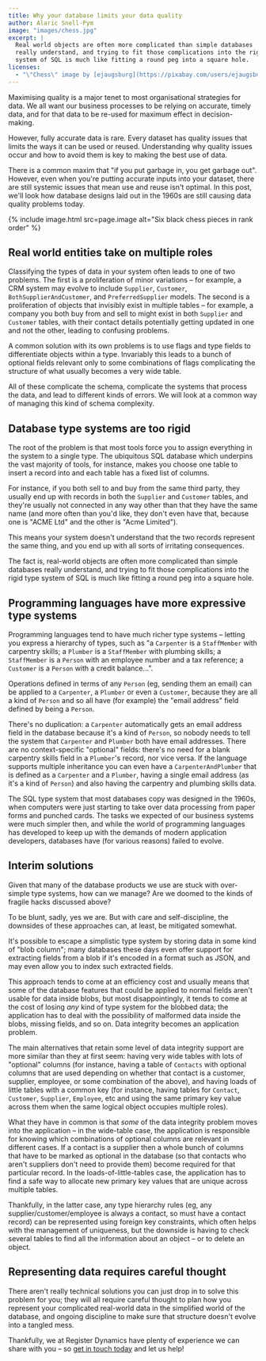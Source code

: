 ```yaml
---
title: Why your database limits your data quality
author: Alaric Snell-Pym
image: "images/chess.jpg"
excerpt: |
  Real world objects are often more complicated than simple databases
  really understand, and trying to fit those complications into the rigid type
  system of SQL is much like fitting a round peg into a square hole.
licenses:
  - "\"Chess\" image by [ejaugsburg](https://pixabay.com/users/ejaugsburg-148268/) used under the [Pixabay License](https://pixabay.com/service/license/)."
---
```


Maximising quality is a major tenet to most organisational strategies for data.
We all want our business processes to be relying on accurate, timely data, and
for that data to be re-used for maximum effect in decision-making.

However, fully accurate data is rare. Every dataset has quality issues that
limits the ways it can be used or reused. Understanding why quality issues occur
and how to avoid them is key to making the best use of data.

There is a common maxim that "if you put garbage in, you get garbage out".
However, even when you're putting accurate inputs into your dataset, there are
still systemic issues that mean use and reuse isn't optimal. In this post, we'll
look how database designs laid out in the 1960s are still causing data quality
problems today.

{% include image.html src=page.image alt="Six black chess pieces in rank order" %}


## Real world entities take on multiple roles

Classifying the types of data in your system often leads to one of two problems.
The first is a proliferation of minor variations – for example, a CRM system may
evolve to include `Supplier`, `Customer`, `BothSupplierAndCustomer`, and
`PreferredSupplier` models. The second is a proliferation of objects that
invisibly exist in multiple tables – for example, a company you both buy from
and sell to might exist in both `Supplier` and `Customer` tables, with their
contact details potentially getting updated in one and not the other, leading to
confusing problems.

A common solution with its own problems is to use flags and type fields to
differentiate objects within a type. Invariably this leads to a bunch of
optional fields relevant only to some combinations of flags complicating the
structure of what usually becomes a very wide table.

All of these complicate the schema, complicate the systems that process the
data, and lead to different kinds of errors. We will look at a common way of
managing this kind of schema complexity.


## Database type systems are too rigid

The root of the problem is that most tools force you to assign everything in the
system to a single type. The ubiquitous SQL database which underpins the vast
majority of tools, for instance, makes you choose one table to insert a record
into and each table has a fixed list of columns.

For instance, if you both sell to and buy from the same third party, they
usually end up with records in both the `Supplier` and `Customer` tables, and
they're usually not connected in any way other than that they have the same name
(and more often than you'd like, they don't even have that, because one is "ACME
Ltd" and the other is "Acme Limited").

This means your system doesn't understand that the two records represent the
same thing, and you end up with all sorts of irritating consequences.

The fact is, real-world objects are often more complicated than simple databases
really understand, and trying to fit those complications into the rigid type
system of SQL is much like fitting a round peg into a square hole.


## Programming languages have more expressive type systems

Programming languages tend to have much richer type systems – letting you
express a hierarchy of types, such as "a `Carpenter` is a `StaffMember` with
carpentry skills; a `Plumber` is a `StaffMember` with plumbing skills; a
`StaffMember` is a `Person` with an employee number and a tax reference; a
`Customer` is a `Person` with a credit balance…".

Operations defined in terms of any `Person` (eg, sending them an email) can be
applied to a `Carpenter`, a `Plumber` or even a `Customer`, because they are all
a kind of `Person` and so all have (for example) the "email address" field
defined by being a `Person`.

There's no duplication: a `Carpenter` automatically gets an email address field
in the database because it's a kind of `Person`, so nobody needs to tell the
system that `Carpenter` and `Plumber` both have email addresses. There are no
context-specific "optional" fields: there's no need for a blank carpentry skills
field in a `Plumber`'s record, nor vice versa. If the language supports
multiple inheritance you can even have a `CarpenterAndPlumber` that is defined
as a `Carpenter` and a `Plumber`, having a single email address (as it's a kind
of `Person`) and also having the carpentry and plumbing skills data.

The SQL type system that most databases copy was designed in the 1960s, when
computers were just starting to take over data processing from paper forms and
punched cards. The tasks we expected of our business systems were much simpler
then, and while the world of programming languages has developed to keep up with
the demands of modern application developers, databases have (for various
reasons) failed to evolve.


## Interim solutions

Given that many of the database products we use are stuck with over-simple type
systems, how can we manage? Are we doomed to the kinds of fragile hacks
discussed above?

To be blunt, sadly, yes we are. But with care and self-discipline, the downsides
of these approaches can, at least, be mitigated somewhat.

It's possible to escape a simplistic type system by storing data in some kind of
"blob column"; many databases these days even offer support for extracting
fields from a blob if it's encoded in a format such as JSON, and may even allow
you to index such extracted fields.

This approach tends to come at an efficiency cost and usually means that some of
the database features that could be applied to normal fields aren't usable for
data inside blobs, but most disappointingly, it tends to come at the cost of
losing *any* kind of type system for the blobbed data; the application has to
deal with the possibility of malformed data inside the blobs, missing fields,
and so on. Data integrity becomes an application problem.

The main alternatives that retain some level of data integrity support are more
similar than they at first seem: having very wide tables with lots of "optional"
columns (for instance, having a table of `Contacts` with optional columns that
are used depending on whether that contact is a customer, supplier, employee, or
some combination of the above), and having loads of little tables with a common
key (for instance, having tables for `Contact`, `Customer`, `Supplier`,
`Employee`, etc and using the same primary key value across them when the same
logical object occupies multiple roles).

What they have in common is that *some* of the data integrity problem moves into
the application – in the wide-table case, the application is responsible for
knowing which combinations of optional columns are relevant in different cases.
If a contact is a supplier then a whole bunch of columns that have to be marked
as optional in the database (so that contacts who aren't suppliers don't need to
provide them) become required for that particular record. In the
loads-of-little-tables case, the application has to find a safe way to allocate
new primary key values that are unique across multiple tables.

Thankfully, in the latter case, any type hierarchy rules (eg, any
supplier/customer/employee is always a contact, so must have a contact record)
can be represented using foreign key constraints, which often helps with the
management of uniqueness, but the downside is having to check several tables to
find all the information about an object – or to delete an object.


## Representing data requires careful thought

There aren't really technical solutions you can just drop in to solve this
problem for you; they will all require careful thought to plan how you represent
your complicated real-world data in the simplified world of the database, and
ongoing discipline to make sure that structure doesn't evolve into a tangled
mess.

Thankfully, we at Register Dynamics have plenty of experience we can share with
you – so [get in touch today](mailto:hello@register-dynamics.co.uk) and let us
help!
